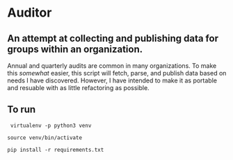 # Auditor
## An attempt at collecting and publishing data for groups within an organization. 
Annual and quarterly audits are common in many organizations. To make this *somewhat* easier, this script will fetch, parse, and publish data based on needs I have discovered. However, I have intended to make it as portable and resuable with as little refactoring as possible.

## To run
`` virtualenv -p python3 venv``

``source venv/bin/activate``

``pip install -r requirements.txt``

